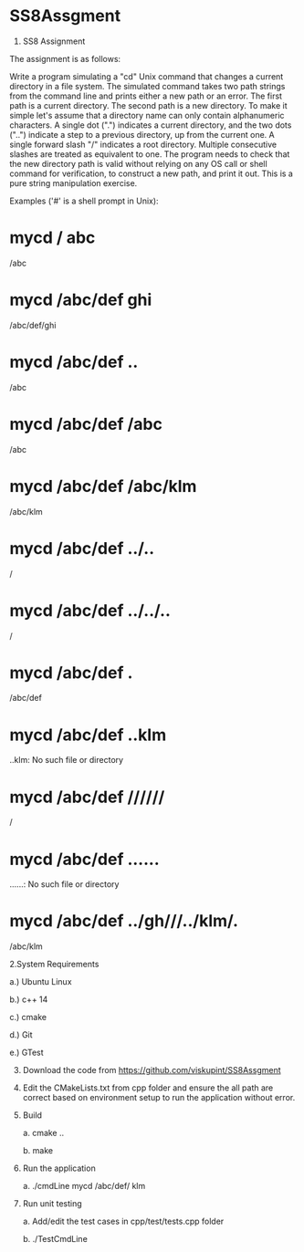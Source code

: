 # SS8Assgment
1. SS8 Assignment

The assignment is as follows:

 Write a program simulating a "cd" Unix command that changes a current directory in a file system. The simulated command takes two path strings from the command line and prints either a new path or an error.
The first path is a current directory. The second path is a new directory.  To make it simple let's assume that a directory name can only contain alphanumeric characters. A single dot (".") indicates a current directory, and the two dots ("..") indicate a step to a previous directory, up from the current one. A single forward slash "/" indicates a root directory. Multiple consecutive slashes are treated as equivalent to one.
The program needs to check that the new directory path is valid without relying on any OS call or shell command for verification, to construct a new path, and print it out. This is a pure string manipulation exercise.

Examples ('#' is a shell prompt in Unix):
 
# mycd / abc
/abc
# mycd /abc/def ghi
/abc/def/ghi
# mycd /abc/def ..
/abc
# mycd /abc/def /abc
/abc
# mycd /abc/def /abc/klm
/abc/klm
# mycd /abc/def ../..
/
# mycd /abc/def ../../..
/
# mycd /abc/def .
/abc/def
# mycd /abc/def ..klm
..klm: No such file or directory
# mycd /abc/def //////
/
# mycd /abc/def ......
......: No such file or directory
# mycd /abc/def ../gh///../klm/.
/abc/klm

2.System Requirements

  a.) Ubuntu Linux
  
  b.) c++ 14
  
  c.) cmake
  
  d.) Git
  
  e.) GTest
  
  
3. Download the code from https://github.com/viskupint/SS8Assgment

4. Edit the CMakeLists.txt from cpp folder and ensure the all path are correct based on environment setup to run the application without error.

5. Build

    a. cmake ..
    
    b. make
    
6. Run the application

    a. ./cmdLine mycd /abc/def/ klm
    
7. Run unit testing

    a. Add/edit the test cases in cpp/test/tests.cpp folder
    
    b. ./TestCmdLine
    
